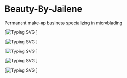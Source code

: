 # Beauty-By-Jailene
Permanent make-up business 
specializing in microblading


[![Typing SVG](https://readme-typing-svg.demolab.com/?lines=Developer+Meroni;Delegations;RegistrationPage+Calendar+FunctionalLinks+Routes+SearchBar+Mongo+Deployment)
]

[![Typing SVG](https://readme-typing-svg.demolab.com/?lines=Developer+Karlie;Delegations;Controllers+SearchBar+Mongo+Deployment+LoginForm)
]

[![Typing SVG](https://readme-typing-svg.demolab.com/?lines=Developer+Tara;Delegations;Models+ImageCSS+Mongo+Deployment+Routes+Styling)
]

[![Typing SVG](https://readme-typing-svg.demolab.com/?lines=Developer+Victor;Delegations;Models+Place+HeaderCSS+Styling)
]

[![Typing SVG](https://readme-typing-svg.demolab.com/?lines=Developer+Alejandro;Delegations;Models+User+LoginCSS+IndexCSS+Styling)
]

